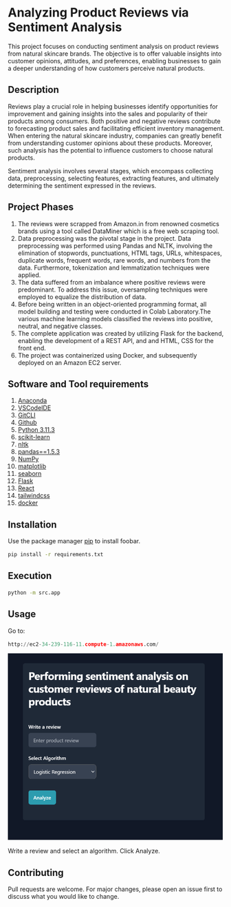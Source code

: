 
# Analyzing Product Reviews via Sentiment Analysis

This project focuses on conducting sentiment analysis on product reviews from natural skincare brands. The objective is to offer valuable insights into customer opinions, attitudes, and preferences, enabling businesses to gain a deeper understanding of how customers perceive natural products.

## Description
Reviews play a crucial role in helping businesses identify opportunities for improvement and gaining insights into the sales and popularity of their products among consumers. Both positive and negative reviews contribute to forecasting product sales and facilitating efficient inventory management. When entering the natural skincare industry, companies can greatly benefit from understanding customer opinions about these products. Moreover, such analysis has the potential to influence customers to choose natural products.

Sentiment analysis involves several stages, which encompass collecting data, preprocessing, selecting features, extracting features, and ultimately determining the sentiment expressed in the reviews. 

## Project Phases
1. The reviews were scrapped from Amazon.in from renowned cosmetics brands using a tool called DataMiner which is a free web scraping tool.
2. Data preprocessing was the pivotal stage in the project. Data preprocessing was performed using Pandas and NLTK, involving the elimination of stopwords, punctuations, HTML tags, URLs, whitespaces, duplicate words, frequent words, rare words, and numbers from the data. Furthermore, tokenization and lemmatization techniques were applied.
3. The data suffered from an imbalance where positive reviews were predominant. To address this issue, oversampling techniques were employed to equalize the distribution of data.
4. Before being written in an object-oriented programming format, all model building and testing were conducted in Colab Laboratory.The various machine learning models classified the reviews into positive, neutral, and negative classes. 
5. The complete application was created by utilizing Flask for the backend, enabling the development of a REST API, and and HTML, CSS for the front end.
6. The project was containerized using Docker, and subsequently deployed on an Amazon EC2 server.


## Software and Tool requirements
1. [Anaconda](https://www.anaconda.com/)
2. [VSCodeIDE](https://code.visualstudio.com/)
3. [GitCLI](https://git-scm.com/book/en/v2/Getting-Started-The-Command-Line)
4. [Github](https://github.com/)
5. [Python 3.11.3](https://www.python.org/downloads/)
6. [scikit-learn](https://scikit-learn.org/stable/)
7. [nltk](https://www.nltk.org/)
8. [pandas==1.5.3](https://pandas.pydata.org/)
9. [NumPy](https://numpy.org/)
10. [matplotlib](https://matplotlib.org/)
11. [seaborn](https://seaborn.pydata.org/)
12. [Flask](https://flask.palletsprojects.com/en/2.3.x/)
13. [React](https://react.dev/)
14. [tailwindcss](https://tailwindcss.com/)
15. [docker](https://www.docker.com/products/docker-desktop/)



## Installation

Use the package manager [pip](https://pip.pypa.io/en/stable/) to install foobar.

```bash
pip install -r requirements.txt
```

## Execution

```bash
python -m src.app
```

## Usage
Go to:
```python
http://ec2-34-239-116-11.compute-1.amazonaws.com/
```
<img src="ui.png" alt="Image" width="500"> 


 Write a review and select an algorithm. Click Analyze.


## Contributing

Pull requests are welcome. For major changes, please open an issue first
to discuss what you would like to change.
